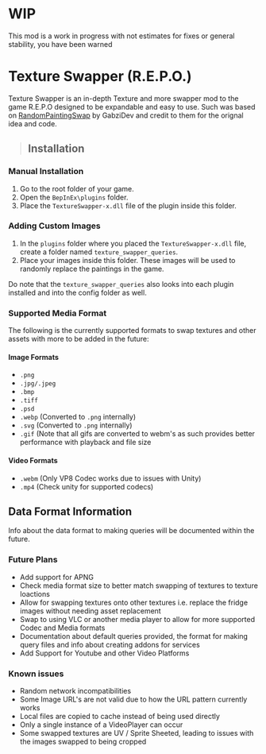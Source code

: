 # WIP

This mod is a work in progress with not estimates for fixes or general stability, you have been warned

# Texture Swapper (R.E.P.O.)

Texture Swapper is an in-depth Texture and more swapper mod to the game R.E.P.O designed to be expandable and easy to use. Such was based on [RandomPaintingSwap](https://github.com/GabziDev/RandomPaintingSwap) by GabziDev and credit to them for the orignal idea and code.

> ## Installation
### Manual Installation
1. Go to the root folder of your game.
2. Open the `BepInEx\plugins` folder.
3. Place the `TextureSwapper-x.dll` file of the plugin inside this folder.

### Adding Custom Images
1. In the `plugins` folder where you placed the `TextureSwapper-x.dll` file, create a folder named `texture_swapper_queries`.
2. Place your images inside this folder. These images will be used to randomly replace the paintings in the game.

Do note that the `texture_swapper_queries` also looks into each plugin installed and into the config folder as well.

### Supported Media Format

The following is the currently supported formats to swap textures and other assets with more to be added in the future:

#### Image Formats
- `.png`
- `.jpg/.jpeg`
- `.bmp`
- `.tiff`
- `.psd`
- `.webp` (Converted to `.png` internally)
- `.svg` (Converted to `.png` internally)
- `.gif` (Note that all gifs are converted to webm's as such provides better performance with playback and file size

#### Video Formats
- `.webm` (Only VP8 Codec works due to issues with Unity)
- `.mp4` (Check unity for supported codecs)

## Data Format Information

Info about the data format to making queries will be documented within the future.

### Future Plans
- Add support for APNG
- Check media format size to better match swapping of textures to texture loactions
- Allow for swapping textures onto other textures i.e. replace the fridge images without needing asset replacement
- Swap to using VLC or another media player to allow for more supported Codec and Media formats
- Documentation about default queries provided, the format for making query files and info about creating addons for services
- Add Support for Youtube and other Video Platforms

### Known issues
- Random network incompatibilities
- Some Image URL's are not valid due to how the URL pattern currently works
- Local files are copied to cache instead of being used directly
- Only a single instance of a VideoPlayer can occur
- Some swapped textures are UV / Sprite Sheeted, leading to issues with the images swapped to being cropped 
